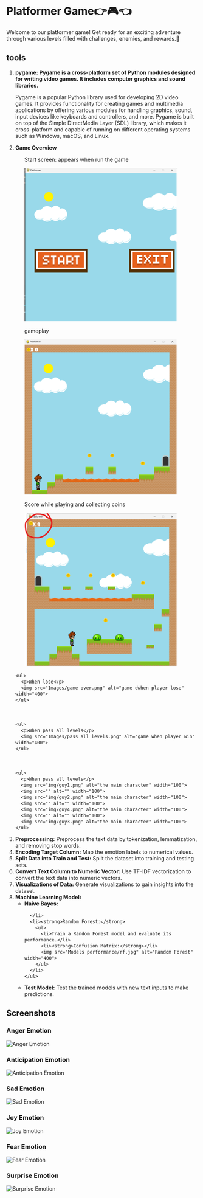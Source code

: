 <h1>Platformer Game👉🎮👈</h1>
<p>Welcome to our platformer game! Get ready for an exciting adventure through various levels filled with challenges, enemies, and rewards.🧩</p>

<h2>tools</h2>
<ol>
  <li><strong>pygame: Pygame is a cross-platform set of Python modules designed for writing video games. It includes computer graphics and sound libraries.</strong></li>
    <p>Pygame  is a popular Python library used for developing 2D video games. It provides functionality for creating games and multimedia applications by offering various modules for handling graphics, sound, input devices like keyboards and controllers, and more. Pygame is built on top of the Simple DirectMedia Layer (SDL) library, which makes it cross-platform and capable of running on different operating systems such as Windows, macOS, and Linux.</p>
  <li><strong>Game Overview</strong></li>
    <ul>
      <p>Start screen: appears when run the game</p>
      <img src="Images/Main Menu.png" alt="Main Menu" width="400">
    </ul>
    <ul>
      <p>gameplay</p>
      <img src="Images/start screen.png" alt="game during playing (UI)" width="400">
    </ul>
    <ul>
      <p>Score while playing and collecting coins</p>
      <img src="Images/score across levels.png" alt="game during playing (UI)" width="400">
    </ul>
   

    
    <ul>
      <p>When lose</p>
      <img src="Images/game over.png" alt="game dwhen player lose" width="400">
    </ul>
   

    
    <ul>
      <p>When pass all levels</p>
      <img src="Images/pass all levels.png" alt="game when player win" width="400">
    </ul>
    

    
    <ul>
      <p>When pass all levels</p>
      <img src="img/guy1.png" alt="the main character" width="100">
      <img src="" alt="" width="100">
      <img src="img/guy2.png" alt="the main character" width="100">
      <img src="" alt="" width="100">
      <img src="img/guy4.png" alt="the main character" width="100">
      <img src="" alt="" width="100">
      <img src="img/guy3.png" alt="the main character" width="100">
    </ul>
  
  <li><strong>Preprocessing:</strong> Preprocess the text data by tokenization, lemmatization, and removing stop words.</li>
  <li><strong>Encoding Target Column:</strong> Map the emotion labels to numerical values.</li>
  <li><strong>Split Data into Train and Test:</strong> Split the dataset into training and testing sets.</li>
  <li><strong>Convert Text Column to Numeric Vector:</strong> Use TF-IDF vectorization to convert the text data into numeric vectors.</li>
  <li><strong>Visualizations of Data:</strong> Generate visualizations to gain insights into the dataset.</li>
  <li><strong>Machine Learning Model:</strong>
    <ul>
      <li><strong>Naive Bayes:</strong>
        
      </li>
      <li><strong>Random Forest:</strong>
        <ul>
          <li>Train a Random Forest model and evaluate its performance.</li>
          <li><strong>Confusion Matrix:</strong></li>
          <img src="Models performance/rf.jpg" alt="Random Forest" width="400">
        </ul>
      </li>
    </ul>
  </li>
  <li><strong>Test Model:</strong> Test the trained models with new text inputs to make predictions.</li>
</ol>

<h2>Screenshots</h2>

<h3>Anger Emotion</h3>
<img src="Screenshots/anger.jpg" alt="Anger Emotion">

<h3>Anticipation Emotion</h3>
<img src="Screenshots/anticipation.jpg" alt="Anticipation Emotion">

<h3>Sad Emotion</h3>
<img src="Screenshots/sad.jpg" alt="Sad Emotion">

<h3>Joy Emotion</h3>
<img src="Screenshots/joy.jpg" alt="Joy Emotion">

<h3>Fear Emotion</h3>
<img src="Screenshots/fear.jpg" alt="Fear Emotion">

<h3>Surprise Emotion</h3>
<img src="Screenshots/surprise.jpg" alt="Surprise Emotion">
